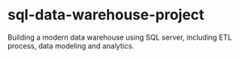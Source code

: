 # sql-data-warehouse-project
Building a modern data warehouse using SQL server, including ETL process, data modeling and analytics. 
